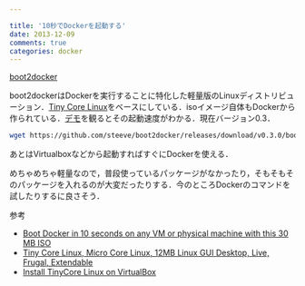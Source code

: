 ```yaml
---

title: '10秒でDockerを起動する'
date: 2013-12-09
comments: true
categories: docker
---
```


[boot2docker](https://github.com/steeve/boot2docker)

boot2dockerはDockerを実行することに特化した軽量版のLinuxディストリビューション．[Tiny Core Linux](http://tinycorelinux.net/)をベースにしている．isoイメージ自体もDockerから作られている．[デモ](http://www.youtube.com/watch?v=QzfddDvNVv0)を観るとその起動速度がわかる．現在バージョン0.3．

```bash
wget https://github.com/steeve/boot2docker/releases/download/v0.3.0/boot2docker.iso
```

あとはVirtualboxなどから起動すればすぐにDockerを使える．

めちゃめちゃ軽量なので，普段使っているパッケージがなかったり，そもそもそのパッケージを入れるのが大変だったりする．今のところDockerのコマンドを試したりするに良さそう．

参考

- [Boot Docker in 10 seconds on any VM or physical machine with this 30 MB ISO](https://news.ycombinator.com/item?id=6851850)
- [Tiny Core Linux, Micro Core Linux, 12MB Linux GUI Desktop, Live, Frugal, Extendable](http://tinycorelinux.net/)
- [Install TinyCore Linux on VirtualBox](http://machinelearning1.wordpress.com/2012/12/14/install-tinycore-linux-on-virtualbox-step-by-step/)
